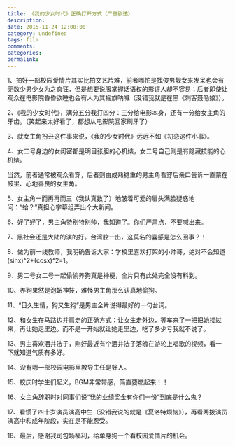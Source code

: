 ```yaml
---
title: 《我的少女时代》正确打开方式（严重剧透）
description:
date: 2015-11-24 12:00:00
category: undefined
tags: film
comments:
categories:
permalink:
---
```



1、拍好一部校园爱情片其实比拍文艺片难，前者哪怕是找俊男靓女来发呆也会有无数少男少女为之疯狂，但是想要说服掌握话语权的影评人却不容易；后者即使让观众在电影院昏昏欲睡也会有人为其摇旗呐喊（没错我就是在黑《刺客聂隐娘》）。

<!--more-->

2、《我的少女时代》，满分五分我打四分：三分给电影本身，还有一分给女主角的牙齿。（笑起来太好看了，都想从电影院回家刷牙了）

3、就女主角扮丑这件事来说，《我的少女时代》远远不如《初恋这件小事》。

4、女二号身边的女闺密都是明目张胆的心机婊，女二号自己则是有隐藏技能的心机婊。

当然，前者通常被观众看穿，后者则由成熟稳重的男主角看穿后亲口告诉一直蒙在鼓里、心地善良的女主角。

5、女主角一而再再而三（我认真数了）地皱着可爱的眉头满脸疑惑地问：“蛤？”真担心字幕组弄出个大新闻。

6、好了好了，男主角特别特别帅，我知道了。你们严肃点，不要喊出来。

7、黑社会还是大陆的演的好。台湾腔一出，这莫名的喜感是怎么回事？！

8、做为前一线教师，我明确告诉大家：学校里喜欢打架的小帅哥，绝对不会知道(sinx)^2+(cosx)^2=1。

9、男二号女二号一起偷偷养狗真是神梗，全片只有此处完全没有料到。

10、养狗果然是泡妞神技，难怪男主角那么认真地偷狗。

11、“日久生情，狗又生狗”是男主全片说得最好的一句台词。

12、和女生在马路边并肩走的正确方式：让女生走外边，等车来了一把把她搂过来，再让她走里边。而不是一开始就让她走里边，吃了多少亏我就不说了。

13、男主喜欢酒井法子，刚好最近有个酒井法子落魄在游轮上唱歌的视频，看一下就知道气质有多好。

14、没有哪一部校园电影里教导主任是好人。

15、校庆时学生们起义，BGM非常带感，简直要燃起来！！

16、女主角辞职时对同事们说“我的业绩奖金有你们一份”到底是什么鬼？

17、看惯了四十岁演员演高中生（没错我说的就是《夏洛特烦恼》），再看两拨演员演高中和成年阶段，实在是不能忍受。

18、最后，感谢我司包场福利，给单身狗一个看校园爱情片的机会。
